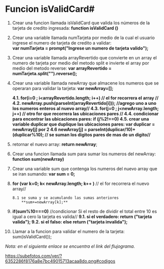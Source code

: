 # Funcion isValidCard#

1. Crear una funcion llamada isValidCard que valida los números de la tarjeta de credito ingresada: **function isValidCard ()**

2. Crear una variable llamada numTarjeta por medio de la cual el usuario ingrese el numero de tarjeta de credito a validar:  
      **var numTarjeta = prompt("Ingrese un numero de tarjeta valido");**

3. Crear una variable llamada arrayRevertido que convierte en un array el numero de tarjeta por medio del metodo split e invierte el array por medio del metodo reverse:
      **var arrayRevertido = numTarjeta.split("").reverse();**
4. Crear una variable llamada newArray que almacene los numeros que se operaran para validar la tarjeta:
      **var  newArray=[];**

     **4.1. for(i=0 ; i<arrayRevertido.length; i++) // el for recorrera el array //
     4.2. newArray.push(parseInt(arrayRevertido[i])); //agrego uno a uno los numeros   enteros al nuevo array//
     4.3. for(j=0 ; j<newArray.length; j++) // otro for que recorrera las ubicaciones pares //
     4.4. condicionar para encontrar las ubicaciones pares:
       if (j%2!==0)
      4.5. crear una variable duplicar que duplique las ubicaciones pares:
           var duplicar =  newArray[j] por 2
      4.6 newArray[j] = parseInt(duplicar/10)+(duplicar%10); // se suman los digitos pares de mas de un digito//**

5. retornar el nuevo array: **return newArray**;

6. Crear una funcion llamada sum para sumar los numeros del newArray:
    **function sum(newArray)**

7. Crear una variable sum que contenga los numeros del nuevo array que se iran sumando:
   **var sum = 0;**

8. **for (var k=0; k< newArray.length; k++ )** // el for recorrera el nuevo array//

       8.1 se suma y se acumulando las sumas anteriores
           **sum+=newArray[k];**

9. **if(sum%10===0)**  //condicionar Si el resto de dividir el total entre 10 es igual a cero la tarjeta es valida//
      **9.1. si el verdadero:   return ("tarjeta valida");
      9.2. si el falso: else return ("tarjeta invalida");**

10. Llamar a la funcion para validar el numero de la tarjeta:
    sum(isValidCard());

*Nota: en el siguiente enlace se encuentra el link del flujograma.*

https://subefotos.com/ver/?6352286f8176a8e7bc49015713acaa8do.png#codigos
